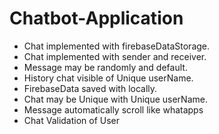 # Chatbot-Application
* Chat implemented with firebaseDataStorage.
* Chat implemented with sender and receiver.
* Message may be randomly and default.
* History chat visible of Unique userName.
* FirebaseData saved with locally.
* Chat may be Unique with Unique userName.
* Message automatically scroll like whatapps
*  Chat Validation of User
  






